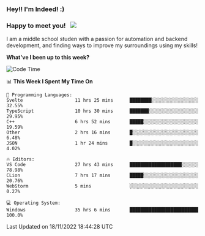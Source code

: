 ### Hey!! I'm Indeed! :) 

### Happy to meet you! &nbsp; ![](https://visitor-badge.glitch.me/badge?page_id=Indeedornot.Indeedornot)

I am a middle school studen with a passion for automation and backend development, and finding ways to improve my surroundings using my skills!

**What've I been up to this week?** 

<!--START_SECTION:waka-->
![Code Time](http://img.shields.io/badge/Code%20Time-639%20hrs%202%20mins-blue)

📊 **This Week I Spent My Time On** 

```text
💬 Programming Languages: 
Svelte                   11 hrs 25 mins      ████████░░░░░░░░░░░░░░░░░   32.55% 
TypeScript               10 hrs 30 mins      ███████░░░░░░░░░░░░░░░░░░   29.95% 
C++                      6 hrs 52 mins       █████░░░░░░░░░░░░░░░░░░░░   19.59% 
Other                    2 hrs 16 mins       █░░░░░░░░░░░░░░░░░░░░░░░░   6.48% 
JSON                     1 hr 24 mins        █░░░░░░░░░░░░░░░░░░░░░░░░   4.02%

🔥 Editors: 
VS Code                  27 hrs 43 mins      ███████████████████░░░░░░   78.98% 
CLion                    7 hrs 17 mins       █████░░░░░░░░░░░░░░░░░░░░   20.76% 
WebStorm                 5 mins              ░░░░░░░░░░░░░░░░░░░░░░░░░   0.27%

💻 Operating System: 
Windows                  35 hrs 6 mins       █████████████████████████   100.0%

```


 Last Updated on 18/11/2022 18:44:28 UTC
<!--END_SECTION:waka-->
